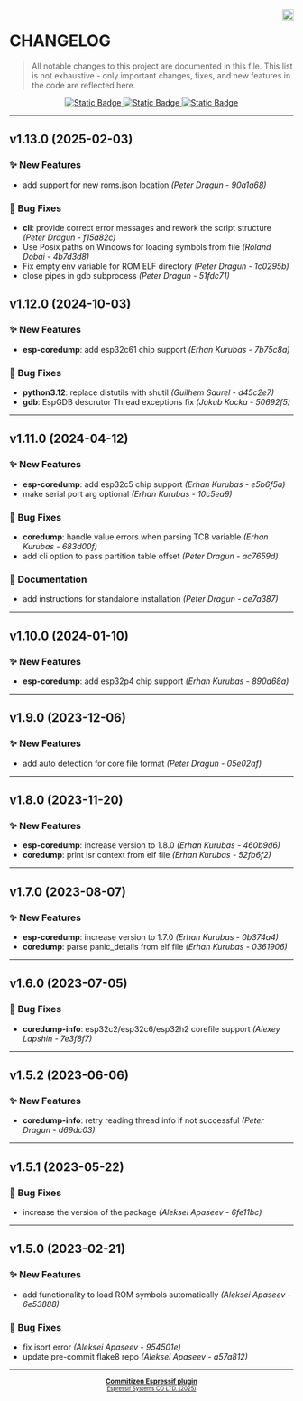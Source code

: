 <a href="https://www.espressif.com">
    <img src="https://www.espressif.com/sites/all/themes/espressif/logo-black.svg" align="right" height="20" />
</a>

# CHANGELOG

> All notable changes to this project are documented in this file.
> This list is not exhaustive - only important changes, fixes, and new features in the code are reflected here.

<div align="center">
    <a href="https://keepachangelog.com/en/1.1.0/">
        <img alt="Static Badge" src="https://img.shields.io/badge/Keep%20a%20Changelog-v1.1.0-salmon?logo=keepachangelog&logoColor=black&labelColor=white&link=https%3A%2F%2Fkeepachangelog.com%2Fen%2F1.1.0%2F">
    </a>
    <a href="https://www.conventionalcommits.org/en/v1.0.0/">
        <img alt="Static Badge" src="https://img.shields.io/badge/Conventional%20Commits-v1.0.0-pink?logo=conventionalcommits&logoColor=black&labelColor=white&link=https%3A%2F%2Fwww.conventionalcommits.org%2Fen%2Fv1.0.0%2F">
    </a>
    <a href="https://semver.org/spec/v2.0.0.html">
        <img alt="Static Badge" src="https://img.shields.io/badge/Semantic%20Versioning-v2.0.0-grey?logo=semanticrelease&logoColor=black&labelColor=white&link=https%3A%2F%2Fsemver.org%2Fspec%2Fv2.0.0.html">
    </a>
</div>
<hr>

## v1.13.0 (2025-02-03)

### ✨ New Features

- add support for new roms.json location *(Peter Dragun - 90a1a68)*

### 🐛 Bug Fixes

- **cli**: provide correct error messages and rework the script structure *(Peter Dragun - f15a82c)*
- Use Posix paths on Windows for loading symbols from file *(Roland Dobai - 4b7d3d8)*
- Fix empty env variable for ROM ELF directory *(Peter Dragun - 1c0295b)*
- close pipes in gdb subprocess *(Peter Dragun - 51fdc71)*


## v1.12.0 (2024-10-03)

### ✨ New Features

- **esp-coredump**: add esp32c61 chip support *(Erhan Kurubas - 7b75c8a)*

### 🐛 Bug Fixes

- **python3.12**: replace distutils with shutil *(Guilhem Saurel - d45c2e7)*
- **gdb**: EspGDB descrutor Thread exceptions fix *(Jakub Kocka - 50692f5)*

---

## v1.11.0 (2024-04-12)

### ✨ New Features

- **esp-coredump**: add esp32c5 chip support *(Erhan Kurubas - e5b6f5a)*
- make serial port arg optional *(Erhan Kurubas - 10c5ea9)*

### 🐛 Bug Fixes

- **coredump**: handle value errors when parsing TCB variable *(Erhan Kurubas - 683d00f)*
- add cli option to pass partition table offset *(Peter Dragun - ac7659d)*

### 📖 Documentation

- add instructions for standalone installation *(Peter Dragun - ce7a387)*

---

## v1.10.0 (2024-01-10)

### ✨ New Features

- **esp-coredump**: add esp32p4 chip support *(Erhan Kurubas - 890d68a)*

---

## v1.9.0 (2023-12-06)

### ✨ New Features

- add auto detection for core file format *(Peter Dragun - 05e02af)*

---

## v1.8.0 (2023-11-20)

### ✨ New Features

- **esp-coredump**: increase version to 1.8.0 *(Erhan Kurubas - 460b9d6)*
- **coredump**: print isr context from elf file *(Erhan Kurubas - 52fb6f2)*

---

## v1.7.0 (2023-08-07)

### ✨ New Features

- **esp-coredump**: increase version to 1.7.0 *(Erhan Kurubas - 0b374a4)*
- **coredump**: parse panic_details from elf file *(Erhan Kurubas - 0361906)*

---

## v1.6.0 (2023-07-05)

### 🐛 Bug Fixes

- **coredump-info**: esp32c2/esp32c6/esp32h2 corefile support *(Alexey Lapshin - 7e3f8f7)*

---

## v1.5.2 (2023-06-06)

### ✨ New Features

- **coredump-info**: retry reading thread info if not successful *(Peter Dragun - d69dc03)*

---

## v1.5.1 (2023-05-22)

### 🐛 Bug Fixes

- increase the version of the package *(Aleksei Apaseev - 6fe11bc)*

---

## v1.5.0 (2023-02-21)

### ✨ New Features

- add functionality to load ROM symbols automatically *(Aleksei Apaseev - 6e53888)*

### 🐛 Bug Fixes

- fix isort error *(Aleksei Apaseev - 954501e)*
- update pre-commit flake8 repo *(Aleksei Apaseev - a57a812)*

---

<div align="center">
    <small>
        <b>
            <a href="https://www.github.com/espressif/cz-plugin-espressif">Commitizen Espressif plugin</a>
        </b>
    <br>
        <sup><a href="https://www.espressif.com">Espressif Systems CO LTD. (2025)</a><sup>
    </small>
</div>
